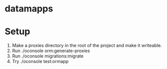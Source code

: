 # datamapps

Setup
=====

1. Make a proxies directory in the root of the project and make it writeable.
2. Run ./oconsole orm:generate-proxies
3. Run ./oconsole migrations:migrate
4. Try ./oconsole test:ormapp

